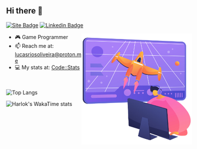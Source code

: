 ## Hi there 👋
[![Site Badge](https://img.shields.io/badge/-Site-black?style=flat-square&logo=google-chrome&logoColor=white&labelColor=black&link=https://lucasfaesa.github.io/)](https://lucasfaesa.github.io/)
[![Linkedin Badge](https://img.shields.io/badge/-Linkedin-0e76a8?style=flat-square&logo=linkedin&logoColor=white&link=https://linkedin.com/in/lucasescossia)](https://linkedin.com/in/lucasescossia)

<img align="right" src="dev.png" width="300"/>

- 🎮 Game Programmer
- 📫 Reach me at: lucasriosoliveira@proton.me
- 💻 My stats at: [Code::Stats](https://codestats.net/users/lukeibol)

</br>

![Top Langs](https://github-readme-stats-lydo-lucas-projects-a6f40264.vercel.app/api/top-langs/?username=lucasfaesa&layout=compact&theme=calm&custom_title=Language%20Usage%20Across%20My%20Repos&exclude_repo=CoinDash-LOVE2D-Web,InfiniteFlyerHTML5_Godot,3dMinigolfHTML5_Godot,JungleJumpHTML5-Godot,GreedyFoxHTML5-Godot,AsteroidsHTML5-Godot,Robotim,Dashboard_BetaBuilds&hide=HLSL,ShaderLab,Mathematica,GLSL,Javascript)

![Harlok's WakaTime stats](https://github-readme-stats-lydo-lucas-projects-a6f40264.vercel.app/api/wakatime?username=lucasfaesa&layout=compact&theme=calm&display_format=percent&custom_title=Recent%20Language%20Activity)
